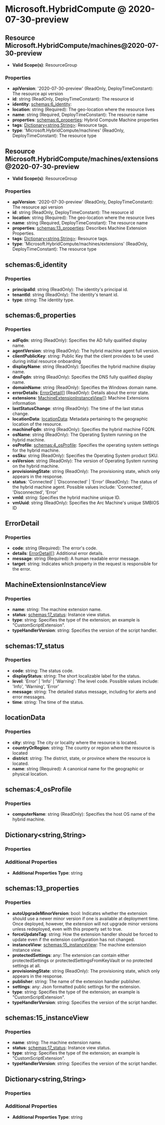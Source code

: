 # Microsoft.HybridCompute @ 2020-07-30-preview

## Resource Microsoft.HybridCompute/machines@2020-07-30-preview
* **Valid Scope(s)**: ResourceGroup
### Properties
* **apiVersion**: '2020-07-30-preview' (ReadOnly, DeployTimeConstant): The resource api version
* **id**: string (ReadOnly, DeployTimeConstant): The resource id
* **identity**: [schemas:6_identity](#schemas6identity):
* **location**: string (Required): The geo-location where the resource lives
* **name**: string (Required, DeployTimeConstant): The resource name
* **properties**: [schemas:6_properties](#schemas6properties): Hybrid Compute Machine properties
* **tags**: [Dictionary<string,String>](#dictionarystringstring): Resource tags.
* **type**: 'Microsoft.HybridCompute/machines' (ReadOnly, DeployTimeConstant): The resource type

## Resource Microsoft.HybridCompute/machines/extensions@2020-07-30-preview
* **Valid Scope(s)**: ResourceGroup
### Properties
* **apiVersion**: '2020-07-30-preview' (ReadOnly, DeployTimeConstant): The resource api version
* **id**: string (ReadOnly, DeployTimeConstant): The resource id
* **location**: string (Required): The geo-location where the resource lives
* **name**: string (Required, DeployTimeConstant): The resource name
* **properties**: [schemas:13_properties](#schemas13properties): Describes Machine Extension Properties.
* **tags**: [Dictionary<string,String>](#dictionarystringstring): Resource tags.
* **type**: 'Microsoft.HybridCompute/machines/extensions' (ReadOnly, DeployTimeConstant): The resource type

## schemas:6_identity
### Properties
* **principalId**: string (ReadOnly): The identity's principal id.
* **tenantId**: string (ReadOnly): The identity's tenant id.
* **type**: string: The identity type.

## schemas:6_properties
### Properties
* **adFqdn**: string (ReadOnly): Specifies the AD fully qualified display name.
* **agentVersion**: string (ReadOnly): The hybrid machine agent full version.
* **clientPublicKey**: string: Public Key that the client provides to be used during initial resource onboarding
* **displayName**: string (ReadOnly): Specifies the hybrid machine display name.
* **dnsFqdn**: string (ReadOnly): Specifies the DNS fully qualified display name.
* **domainName**: string (ReadOnly): Specifies the Windows domain name.
* **errorDetails**: [ErrorDetail](#errordetail)[] (ReadOnly): Details about the error state.
* **extensions**: [MachineExtensionInstanceView](#machineextensioninstanceview)[]: Machine Extensions information
* **lastStatusChange**: string (ReadOnly): The time of the last status change.
* **locationData**: [locationData](#locationdata): Metadata pertaining to the geographic location of the resource.
* **machineFqdn**: string (ReadOnly): Specifies the hybrid machine FQDN.
* **osName**: string (ReadOnly): The Operating System running on the hybrid machine.
* **osProfile**: [schemas:4_osProfile](#schemas4osprofile): Specifies the operating system settings for the hybrid machine.
* **osSku**: string (ReadOnly): Specifies the Operating System product SKU.
* **osVersion**: string (ReadOnly): The version of Operating System running on the hybrid machine.
* **provisioningState**: string (ReadOnly): The provisioning state, which only appears in the response.
* **status**: 'Connected' | 'Disconnected' | 'Error' (ReadOnly): The status of the hybrid machine agent. Possible values include: 'Connected', 'Disconnected', 'Error'
* **vmId**: string: Specifies the hybrid machine unique ID.
* **vmUuid**: string (ReadOnly): Specifies the Arc Machine's unique SMBIOS ID

## ErrorDetail
### Properties
* **code**: string (Required): The error's code.
* **details**: [ErrorDetail](#errordetail)[]: Additional error details.
* **message**: string (Required): A human readable error message.
* **target**: string: Indicates which property in the request is responsible for the error.

## MachineExtensionInstanceView
### Properties
* **name**: string: The machine extension name.
* **status**: [schemas:17_status](#schemas17status): Instance view status.
* **type**: string: Specifies the type of the extension; an example is "CustomScriptExtension".
* **typeHandlerVersion**: string: Specifies the version of the script handler.

## schemas:17_status
### Properties
* **code**: string: The status code.
* **displayStatus**: string: The short localizable label for the status.
* **level**: 'Error' | 'Info' | 'Warning': The level code. Possible values include: 'Info', 'Warning', 'Error'
* **message**: string: The detailed status message, including for alerts and error messages.
* **time**: string: The time of the status.

## locationData
### Properties
* **city**: string: The city or locality where the resource is located.
* **countryOrRegion**: string: The country or region where the resource is located
* **district**: string: The district, state, or province where the resource is located.
* **name**: string (Required): A canonical name for the geographic or physical location.

## schemas:4_osProfile
### Properties
* **computerName**: string (ReadOnly): Specifies the host OS name of the hybrid machine.

## Dictionary<string,String>
### Properties
### Additional Properties
* **Additional Properties Type**: string

## schemas:13_properties
### Properties
* **autoUpgradeMinorVersion**: bool: Indicates whether the extension should use a newer minor version if one is available at deployment time. Once deployed, however, the extension will not upgrade minor versions unless redeployed, even with this property set to true.
* **forceUpdateTag**: string: How the extension handler should be forced to update even if the extension configuration has not changed.
* **instanceView**: [schemas:15_instanceView](#schemas15instanceview): The machine extension instance view.
* **protectedSettings**: any: The extension can contain either protectedSettings or protectedSettingsFromKeyVault or no protected settings at all.
* **provisioningState**: string (ReadOnly): The provisioning state, which only appears in the response.
* **publisher**: string: The name of the extension handler publisher.
* **settings**: any: Json formatted public settings for the extension.
* **type**: string: Specifies the type of the extension; an example is "CustomScriptExtension".
* **typeHandlerVersion**: string: Specifies the version of the script handler.

## schemas:15_instanceView
### Properties
* **name**: string: The machine extension name.
* **status**: [schemas:17_status](#schemas17status): Instance view status.
* **type**: string: Specifies the type of the extension; an example is "CustomScriptExtension".
* **typeHandlerVersion**: string: Specifies the version of the script handler.

## Dictionary<string,String>
### Properties
### Additional Properties
* **Additional Properties Type**: string

